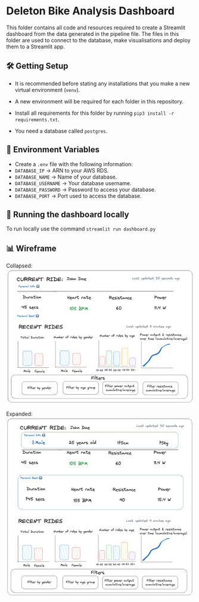 # Deleton Bike Analysis Dashboard

This folder contains all code and resources required to create a Streamlit dashboard from the data generated in the pipeline file. The files in this folder are used to connect to the database, make visualisations and deploy them to a Streamlit app.

## 🛠️ Getting Setup

- It is recommended before stating any installations that you make a new virtual environment (`venv`).

- A new environment will be required for each folder in this repository.

- Install all requirements for this folder by running `pip3 install -r requirements.txt`.

- You need a database called `postgres`.

## 🔐 Environment Variables
- Create a `.env` file with the following information:
- `DATABASE_IP` -> ARN to your AWS RDS.
- `DATABASE_NAME` -> Name of your database.
- `DATABASE_USERNAME` -> Your database username.
- `DATABASE_PASSWORD` -> Password to access your database.
- `DATABASE_PORT` -> Port used to access the database.


## 🏃 Running the dashboard locally

To run locally use the command `streamlit run dashboard.py`

## 📊 Wireframe

Collapsed:
![Dashboard wireframe design (collapsed)](./../diagrams/Dashboard_Wireframe_Collapsed.png)

Expanded:
![Dashboard wireframe design (expanded)](./../diagrams/Dashboard_Wireframe_Expanded.png)
